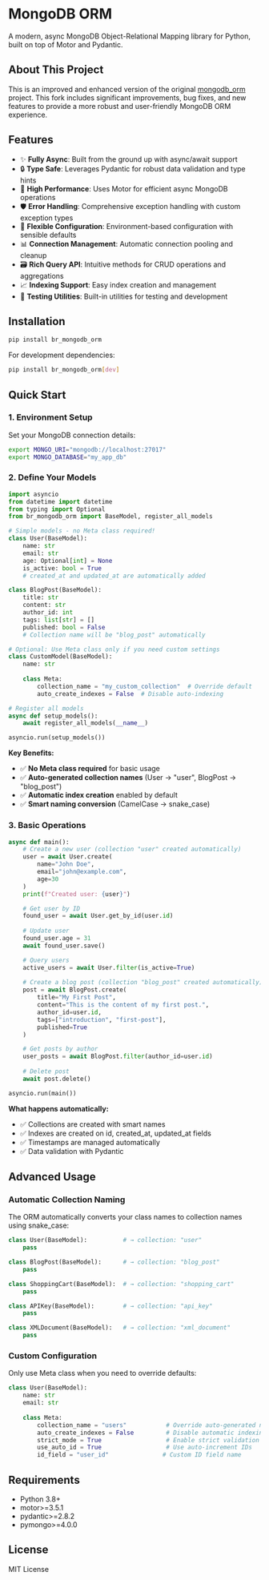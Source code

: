 # MongoDB ORM

A modern, async MongoDB Object-Relational Mapping library for Python, built on top of Motor and Pydantic.

## About This Project

This is an improved and enhanced version of the original [mongodb_orm](https://github.com/jarvisinfinity/mongodb_orm) project. This fork includes significant improvements, bug fixes, and new features to provide a more robust and user-friendly MongoDB ORM experience.

## Features

- ✨ **Fully Async**: Built from the ground up with async/await support
- 🔒 **Type Safe**: Leverages Pydantic for robust data validation and type hints
- 🚀 **High Performance**: Uses Motor for efficient async MongoDB operations
- 🛡️ **Error Handling**: Comprehensive exception handling with custom exception types
- 🔧 **Flexible Configuration**: Environment-based configuration with sensible defaults
- 📊 **Connection Management**: Automatic connection pooling and cleanup
- 🗃️ **Rich Query API**: Intuitive methods for CRUD operations and aggregations
- 📈 **Indexing Support**: Easy index creation and management
- 🧪 **Testing Utilities**: Built-in utilities for testing and development

## Installation

```bash
pip install br_mongodb_orm
```

For development dependencies:
```bash
pip install br_mongodb_orm[dev]
```

## Quick Start

### 1. Environment Setup

Set your MongoDB connection details:

```bash
export MONGO_URI="mongodb://localhost:27017"
export MONGO_DATABASE="my_app_db"
```

### 2. Define Your Models

```python
import asyncio
from datetime import datetime
from typing import Optional
from br_mongodb_orm import BaseModel, register_all_models

# Simple models - no Meta class required!
class User(BaseModel):
    name: str
    email: str
    age: Optional[int] = None
    is_active: bool = True
    # created_at and updated_at are automatically added

class BlogPost(BaseModel):
    title: str
    content: str
    author_id: int
    tags: list[str] = []
    published: bool = False
    # Collection name will be "blog_post" automatically

# Optional: Use Meta class only if you need custom settings
class CustomModel(BaseModel):
    name: str
    
    class Meta:
        collection_name = "my_custom_collection"  # Override default
        auto_create_indexes = False  # Disable auto-indexing

# Register all models
async def setup_models():
    await register_all_models(__name__)

asyncio.run(setup_models())
```

**Key Benefits:**
- ✅ **No Meta class required** for basic usage
- ✅ **Auto-generated collection names** (User → "user", BlogPost → "blog_post")
- ✅ **Automatic index creation** enabled by default
- ✅ **Smart naming conversion** (CamelCase → snake_case)

### 3. Basic Operations

```python
async def main():
    # Create a new user (collection "user" created automatically)
    user = await User.create(
        name="John Doe",
        email="john@example.com",
        age=30
    )
    print(f"Created user: {user}")

    # Get user by ID
    found_user = await User.get_by_id(user.id)
    
    # Update user
    found_user.age = 31
    await found_user.save()

    # Query users
    active_users = await User.filter(is_active=True)
    
    # Create a blog post (collection "blog_post" created automatically)
    post = await BlogPost.create(
        title="My First Post",
        content="This is the content of my first post.",
        author_id=user.id,
        tags=["introduction", "first-post"],
        published=True
    )

    # Get posts by author
    user_posts = await BlogPost.filter(author_id=user.id)
    
    # Delete post
    await post.delete()

asyncio.run(main())
```

**What happens automatically:**
- ✅ Collections are created with smart names
- ✅ Indexes are created on id, created_at, updated_at fields
- ✅ Timestamps are managed automatically
- ✅ Data validation with Pydantic

## Advanced Usage

### Automatic Collection Naming

The ORM automatically converts your class names to collection names using snake_case:

```python
class User(BaseModel):          # → collection: "user"
    pass

class BlogPost(BaseModel):      # → collection: "blog_post" 
    pass

class ShoppingCart(BaseModel):  # → collection: "shopping_cart"
    pass

class APIKey(BaseModel):        # → collection: "api_key"
    pass

class XMLDocument(BaseModel):   # → collection: "xml_document"
    pass
```

### Custom Configuration

Only use Meta class when you need to override defaults:

```python
class User(BaseModel):
    name: str
    email: str
    
    class Meta:
        collection_name = "users"           # Override auto-generated name
        auto_create_indexes = False         # Disable automatic indexing
        strict_mode = True                  # Enable strict validation
        use_auto_id = True                  # Use auto-increment IDs
        id_field = "user_id"               # Custom ID field name
```

## Requirements

- Python 3.8+
- motor>=3.5.1
- pydantic>=2.8.2
- pymongo>=4.0.0

## License

MIT License